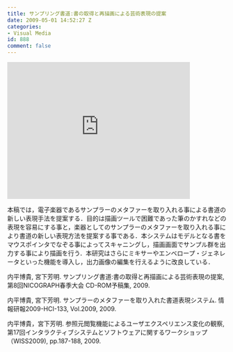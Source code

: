 ```yaml
---
title: サンプリング書道:書の取得と再描画による芸術表現の提案
date: 2009-05-01 14:52:27 Z
categories:
- Visual Media
id: 888
comment: false
---
```


<iframe width="420" height="315" src="https://www.youtube.com/embed/26wteybpJ3s" frameborder="0" allowfullscreen></iframe>



本稿では，電子楽器であるサンプラーのメタファーを取り入れる事による書道の新しい表現手法を提案する．目的は描画ツールで困難であった筆のかすれなどの表現を容易にする事と，楽器としてのサンプラーのメタファーを取り入れる事により書道の新しい表現方法を提案する事である．本システムはモデルとなる書をマウスポインタでなぞる事によってスキャニングし，描画画面でサンプル群を出力する事により描画を行う．本研究はさらにミキサーやエンベロープ・ジェネレータといった機能を導入し，出力画像の編集を行えるように改良している．

内平博貴, 宮下芳明. サンプリング書道:書の取得と再描画による芸術表現の提案, 第8回NICOGRAPH春季大会 CD-ROM予稿集, 2009.

内平博貴, 宮下芳明. サンプラーのメタファーを取り入れた書道表現システム. 情報研報2009-HCI-133, Vol.2009, 2009.

内平博貴，宮下芳明. 参照元閲覧機能によるユーザエクスペリエンス変化の観察, 第17回インタラクティブシステムとソフトウェアに関するワークショップ（WISS2009), pp.187-188, 2009.
